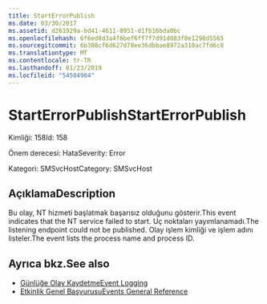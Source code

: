 ```yaml
---
title: StartErrorPublish
ms.date: 03/30/2017
ms.assetid: d261929a-bd41-4611-8951-d1fb16bda0bc
ms.openlocfilehash: 6f6ed8d3a4f6bef6ff7f7d91d083f0e1298d5565
ms.sourcegitcommit: 6b308cf6d627d78ee36dbbae8972a310ac7fd6c8
ms.translationtype: MT
ms.contentlocale: tr-TR
ms.lasthandoff: 01/23/2019
ms.locfileid: "54504984"
---
```

# <a name="starterrorpublish"></a><span data-ttu-id="0892d-102">StartErrorPublish</span><span class="sxs-lookup"><span data-stu-id="0892d-102">StartErrorPublish</span></span>
<span data-ttu-id="0892d-103">Kimliği: 158</span><span class="sxs-lookup"><span data-stu-id="0892d-103">Id: 158</span></span>  
  
 <span data-ttu-id="0892d-104">Önem derecesi: Hata</span><span class="sxs-lookup"><span data-stu-id="0892d-104">Severity: Error</span></span>  
  
 <span data-ttu-id="0892d-105">Kategori: SMSvcHost</span><span class="sxs-lookup"><span data-stu-id="0892d-105">Category: SMSvcHost</span></span>  
  
## <a name="description"></a><span data-ttu-id="0892d-106">Açıklama</span><span class="sxs-lookup"><span data-stu-id="0892d-106">Description</span></span>  
 <span data-ttu-id="0892d-107">Bu olay, NT hizmeti başlatmak başarısız olduğunu gösterir.</span><span class="sxs-lookup"><span data-stu-id="0892d-107">This event indicates that the NT service failed to start.</span></span> <span data-ttu-id="0892d-108">Uç noktaları yayımlanamadı.</span><span class="sxs-lookup"><span data-stu-id="0892d-108">The listening endpoint could not be published.</span></span> <span data-ttu-id="0892d-109">Olay işlem kimliği ve işlem adını listeler.</span><span class="sxs-lookup"><span data-stu-id="0892d-109">The event lists the process name and process ID.</span></span>  
  
## <a name="see-also"></a><span data-ttu-id="0892d-110">Ayrıca bkz.</span><span class="sxs-lookup"><span data-stu-id="0892d-110">See also</span></span>
- [<span data-ttu-id="0892d-111">Günlüğe Olay Kaydetme</span><span class="sxs-lookup"><span data-stu-id="0892d-111">Event Logging</span></span>](../../../../../docs/framework/wcf/diagnostics/event-logging/index.md)
- [<span data-ttu-id="0892d-112">Etkinlik Genel Başvurusu</span><span class="sxs-lookup"><span data-stu-id="0892d-112">Events General Reference</span></span>](../../../../../docs/framework/wcf/diagnostics/event-logging/events-general-reference.md)
